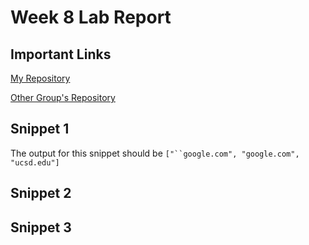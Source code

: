 # Week 8 Lab Report
## Important Links
[My Repository](https://github.com/ujik500/markdown-parser.git)

[Other Group's Repository](https://github.com/rmccrystal/markdown-parser)

## Snippet 1
The output for this snippet should be `["``google.com", "google.com", "ucsd.edu"]`


## Snippet 2


## Snippet 3

